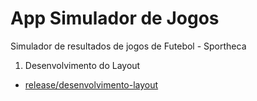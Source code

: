 # App Simulador de Jogos

Simulador de resultados de jogos de Futebol - Sportheca

1. Desenvolvimento do Layout
  - [release/desenvolvimento-layout](https://github.com/andersonro/SimuladorSportheca/tree/release/dev-layout)
